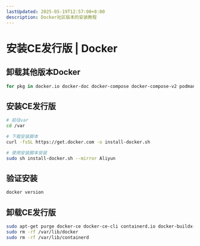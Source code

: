 ```yaml
---
lastUpdated: 2025-05-19T12:57:00+8:00
description: Docker社区版本的安装教程
---
```


# 安装CE发行版 | Docker

## 卸载其他版本Docker

```bash
for pkg in docker.io docker-doc docker-compose docker-compose-v2 podman-docker containerd runc; do sudo apt-get remove $pkg; done
```

## 安装CE发行版

```bash
# 前往var
cd /var

# 下载安装脚本
curl -fsSL https://get.docker.com -o install-docker.sh

# 使用安装脚本安装
sudo sh install-docker.sh --mirror Aliyun
```

## 验证安装

```bash
docker version
```

## 卸载CE发行版

```bash
sudo apt-get purge docker-ce docker-ce-cli containerd.io docker-buildx-plugin docker-compose-plugin docker-ce-rootless-extras
sudo rm -rf /var/lib/docker
sudo rm -rf /var/lib/containerd
```
